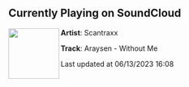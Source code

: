 ## Currently Playing on SoundCloud

[<img align="left" width="100" src="https://i1.sndcdn.com/artworks-eOiALlj4jF0cyvEP-uZeoag-t500x500.jpg">](https://soundcloud.com/scantraxx/araysen-without-me)

**Artist**: Scantraxx 

**Track**: Araysen - Without Me

Last updated at 06/13/2023 16:08
